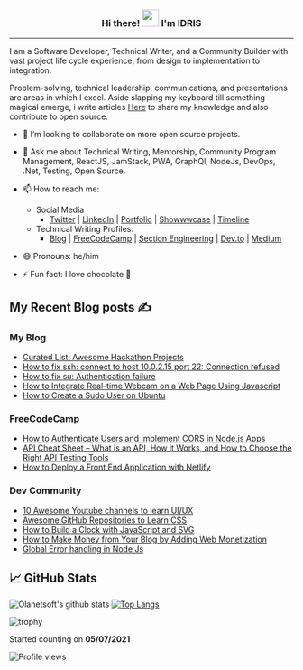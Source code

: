 <h3 align="center"> Hi there! <img src="https://raw.githubusercontent.com/MartinHeinz/MartinHeinz/master/wave.gif" width="30px"> I'm <B>IDRIS</B></h3>
<hr>

I am a Software Developer, Technical Writer, and a Community Builder with vast project life cycle experience, from design to implementation to integration.

Problem-solving, technical leadership, communications, and presentations are areas in which I excel. Aside slapping my keyboard till something magical emerge, i write articles [Here](https://blog.idrisolubisi.com "My Blog") to share my knowledge and also contribute to open source.

- 👯 I’m looking to collaborate on more open source projects.
- 💬 Ask me about Technical Writing, Mentorship, Community Program Management, ReactJS, JamStack, PWA, GraphQl, NodeJs, DevOps, .Net, Testing, Open Source.
- 📫 How to reach me:
  - Social Media
    - [Twitter](https://twitter.com/olanetsoft "My Twitter") | [LinkedIn](https://www.linkedin.com/in/olubisi-idris-ayinde-05727b17a/ "My LinkedIn") | [Portfolio](https://idrisolubisi.com "My portfolio") | [Showwwcase](https://showwcase.com/olanetsoft) | [Timeline](https://timeline.idrisolubisi.com)
  - Technical Writing Profiles: 
    - [Blog](https://blog.idrisolubisi.com "Blog") | [FreeCodeCamp](https://www.freecodecamp.org/news/author/idris/ "FreeCodeCamp") | [Section Engineering](https://www.section.io/engineering-education/authors/idris-olubisi/) | [Dev.to](https://dev.to/olanetsoft "Dev.to") | [Medium](https://olanetsoft.medium.com/ "Medium")

- 😄 Pronouns: he/him
- ⚡ Fun fact: I love chocolate 🥳

## My Recent Blog posts ✍️

### My Blog
<!-- BLOG:START -->
- [Curated List: Awesome Hackathon Projects](https://blog.idrisolubisi.com/curated-list-awesome-hackathon-projects)
- [How to fix ssh: connect to host 10.0.2.15 port 22: Connection refused](https://blog.idrisolubisi.com/how-to-fix-ssh-connect-to-host-100215-port-22-connection-refused)
- [How to fix su: Authentication failure](https://blog.idrisolubisi.com/how-to-fix-su-authentication-failure)
- [How to Integrate Real-time Webcam on a Web Page Using Javascript](https://blog.idrisolubisi.com/how-to-integrate-real-time-webcam-on-a-web-page-using-javascript)
- [How to Create a Sudo User on Ubuntu](https://blog.idrisolubisi.com/how-to-create-a-sudo-user-on-ubuntu)
<!-- BLOG:END -->

### FreeCodeCamp
<!-- FCC:START -->
- [How to Authenticate Users and Implement CORS in Node.js Apps](https://www.freecodecamp.org/news/how-to-authenticate-users-and-implement-cors-in-nodejs-applications/)
- [API Cheat Sheet – What is an API, How it Works, and How to Choose the Right API Testing Tools](https://www.freecodecamp.org/news/what-is-an-api-and-how-to-test-it/)
- [How to Deploy a Front End Application with Netlify](https://www.freecodecamp.org/news/how-to-deploy-your-front-end-app/)
<!-- FCC:END -->

### Dev Community
<!-- DEVTO:START -->
- [10 Awesome Youtube channels to learn UI/UX](https://dev.to/olanetsoft/10-awesome-youtube-channels-to-learn-ui-ux-mp1)
- [Awesome GitHub Repositories to Learn CSS](https://dev.to/olanetsoft/awesome-github-repositories-to-learn-css-3ahd)
- [How to Build a Clock with JavaScript and SVG](https://dev.to/olanetsoft/how-to-build-a-clock-with-javascript-and-svg-4578)
- [How to Make Money from Your Blog by Adding Web Monetization](https://dev.to/olanetsoft/how-to-make-money-from-your-blog-by-adding-web-monetization-3l9h)
- [Global Error handling in Node Js](https://dev.to/olanetsoft/global-error-handling-in-node-js-52jp)
<!-- DEVTO:END -->

<!-- - [10+ Awesome Youtube Channels to Learn UI/UX](https://blog.idrisolubisi.com/10-awesome-youtube-channels-to-learn-uiux)
- [How to Create Beautiful Gradients with JavaScript](https://blog.idrisolubisi.com/how-to-create-beautiful-gradients-with-javascript)
- [Awesome GitHub Repositories to Learn CSS 👨‍💻](https://blog.idrisolubisi.com/awesome-github-repositories-to-learn-css)
- [How to Build an Authentication API with JWT Token in Node.js](https://www.section.io/engineering-education/how-to-build-authentication-api-with-jwt-token-in-nodejs/)
- [Get Paid to Write for These 45+ Websites](https://blog.idrisolubisi.com/get-paid-to-write-for-these-45-websites)
- [How to Authenticate Users and Implement CORS in Node.js Apps 🔎](https://www.freecodecamp.org/news/how-to-authenticate-users-and-implement-cors-in-nodejs-applications/)
- [15 Best Free Public Apis to Use in Your Next Project 🚀](https://blog.idrisolubisi.com/15-best-free-public-apis-to-use-in-your-next-project)
- [How to Upload Audio and Video to Cloudinary in Nodejs 🚀](https://blog.idrisolubisi.com/how-to-upload-audio-and-video-to-cloudinary-in-nodejs)
- [How to Build a Clock with JavaScript and SVG ⚡️](https://www.section.io/engineering-education/how-to-build-a-clock-with-javascript-and-svg/) -->
  
## &#x1f4c8; GitHub Stats

![Olanetsoft's github stats](https://github-readme-stats.vercel.app/api?username=olanetsoft&show_icons=true&theme=tokyonight&count_private=true&include_all_commits=true)
[![Top Langs](https://github-readme-stats.vercel.app/api/top-langs/?username=olanetsoft&layout=compact&theme=tokyonight)](https://github.com/Olanetsoft)

![trophy](https://github-profile-trophy.vercel.app/?username=olanetsoft)

Started counting on <b>05/07/2021</b>

![Profile views](https://gpvc.arturio.dev/olanetsoft)  
<!--
**Olanetsoft/Olanetsoft** is a ✨ _special_ ✨ repository because its `README.md` (this file) appears on your GitHub profile.

Here are some ideas to get you started:

- 🔭 I’m currently working on ...
- 🌱 I’m currently learning ...
- 👯 I’m looking to collaborate on ...
- 🤔 I’m looking for help with ...
- 💬 Ask me about ...
- 📫 How to reach me: ...
- 😄 Pronouns: ...
- ⚡ Fun fact: ...
-->
